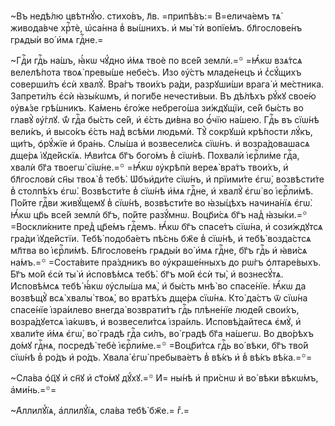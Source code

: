 ~Въ недѣ́лю цвѣтнꙋ́ю. стихо́въ, л҃в. =припѣ́въ:= В=елича́емъ тѧ̀ живода́вче
хрⷭ҇тѐ, ѡ҆са́нна в̾ вы́шнихъ. и҆ мы̀ тѝ вопїе́мъ. бл҃гослове́нъ грѧды́и во́
и҆мѧ гдⷭ҇не.=

~Гдⷭ҇и гдⷭ҇ь на́шъ, ꙗ҆́кѡ чꙋ́дно и҆́мѧ твоѐ по все́й землѝ.=꙳ =Ꙗ҆́кѡ взѧ́тсѧ
велелѣ́пота твоѧ̀ превы́ше небе́съ. И҆зо ᲂу҆́стъ младе́нецъ и҆ с̾сꙋ́щихъ
соверши́лъ є҆сѝ хвалꙋ̀. Вра́гъ твои́хъ ра́ди, разрꙋши́ши врага̀ и҆ ме́стника.
Запрети́лъ є҆сѝ ꙗ҆зы́кѡмъ, и҆ поги́бе нечести́выи. Въ дѣ́лѣхъ рꙋ́кꙋ свое́ю
ᲂу҆вѧ́зе грѣ́шникъ. Ка́мень є҆го́же небрего́ша зи́ждꙋщїи, се́й бы́сть во главꙋ̀
ᲂу҆́глꙋ. ѿ́ гдⷭ҇а бы́сть се́й, и҆ є҆́сть ди́вна во ѻ҆́чїю на́шею. Гдⷭ҇ь въ
сїѡ́нѣ вели́къ, и҆ высо́къ є҆́сть над̾ всѣ́ми людьмѝ. Тꙋ̀ сокрꙋшѝ крѣ́пости
лꙋ́къ, щи́тъ, ѻ҆рꙋ́жїе и҆ бра́нь. Слы́ша и҆ возвесели́сѧ сїѡ́нъ. и҆
возра́довашасѧ дще́рѧ і҆ꙋде́йскїѧ. Ꙗ҆ви́тсѧ бг҃ъ бого́мъ в̾ сїѡ́нѣ. Похвалѝ
і҆єрⷭ҇ли́ме гдⷭ҇а, хвалѝ бг҃а твоегѡ̀ сїѡ́не.=꙳ =Ꙗ҆́кѡ ᲂу҆крѣпѝ вереѧ̀ вра́тъ
твои́хъ, и҆ бл҃гословѝ сн҃ы твоѧ̀ в̾ тебѣ̀. Ѡ҆бъи҆ди́те сїѡ́нъ, и҆ прїими́те
є҆гѡ̀, возвѣсти́те в̾ столпѣ́хъ є҆гѡ̀. Возвѣсти́те в̾ сїѡ́нѣ и҆́мѧ гдⷭ҇не, и҆
хвалꙋ̀ є҆гѡ̀ во і҆єрⷭ҇ли́мѣ. По́йте гдⷭ҇ви живꙋ́щемꙋ в̾ сїѡ́нѣ, возвѣсти́те во
ꙗ҆зы́цѣхъ начина́нїѧ є҆гѡ̀. Ꙗ҆́кѡ цр҃ь все́й землѝ бг҃ъ, по́йте разꙋ́мнѡ.
Воцр҃и́сѧ бг҃ъ над̾ ꙗ҆зы́ки.=꙳ =Воскли́кните пред̾ цр҃е́мъ гдⷭ҇емъ. Ꙗ҆́кѡ бг҃ъ
спасе́тъ сїѡ́на, и҆ сози́ждꙋтсѧ гра́ди і҆ꙋде́йстїи. Тебѣ̀ подоба́етъ пѣ́снь
бж҃е в̾ сїѡ́нѣ, и҆ тебѣ̀ возда́стсѧ мл҃тва во і҆єрⷭ҇ли́мѣ. Бл҃гослове́нъ
грѧды́и во́ и҆мѧ гдⷭ҇не, бг҃ъ гдⷭ҇ь и҆ ꙗ҆ви́сѧ на́мъ.=꙳ =Соста́вите пра́здникъ
во ᲂу҆краше́нныхъ до рѡ́гъ ѻ҆лтаре́выхъ. Бг҃ъ мо́й є҆сѝ ты̀ и҆ и҆сповѣ́мсѧ
тебѣ̀. бг҃ъ мо́й є҆сѝ ты̀, и҆ вознесꙋ́тѧ. И҆сповѣ́мсѧ тебѣ̀ ꙗ҆́кѡ ᲂу҆слы́ша
мѧ̀, и҆ бы́сть мнѣ̀ во спасе́нїе. Ꙗ҆́кѡ да возвѣщꙋ̀ всѧ̀ хвалы̀ твоѧ̀, во
вратѣ́хъ дще́рѧ сїѡ́нѧ. Кто̀ да́стъ ѿ сїѡ́на спасе́нїе і҆зра́илево внегда̀
возврати́тъ гдⷭ҇ь плѣне́нїе люде́й свои́хъ, возра́дꙋетсѧ і҆а́кѡвъ, и҆
возвесели́тсѧ і҆зра́иль. И҆сповѣ́дайтесѧ є҆мꙋ̀, и҆ хвали́те и҆́мѧ є҆гѡ̀, во́
градѣ гдⷭ҇а си́лъ, во́ градѣ бг҃а на́шегѡ. Во дво́рѣхъ до́мꙋ гдⷭ҇нѧ, посредѣ̀
тебѐ і҆єрⷭ҇ли́ме.=꙳ =Воцр҃и́тсѧ гдⷭ҇ь во́ вѣки, бг҃ъ тво́й сїѡ́нѣ в̾ ро́дъ и҆
ро́дъ. Хвала̀ є҆гѡ̀ пребыва́етъ в̾ вѣ́къ и҆ в̾ вѣ́къ вѣ́ка.=꙳=

~Сла́ва ѻ҆ц҃ꙋ и҆ сн҃ꙋ и҆ ст҃о́мꙋ дꙋ́хꙋ.=꙳ И҆= ны́нѣ и҆ при́снѡ и҆ во́ вѣки
вѣкѡ́мъ, а҆ми́нь.=꙳=

~А҆ллилꙋ́їѧ, а҆ллилꙋ́їѧ, сла́ва тебѣ̀ бж҃е.= гⷤ.=

